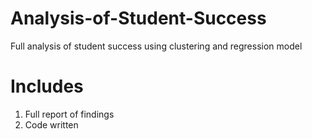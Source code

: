 # Analysis-of-Student-Success
Full analysis of student success using clustering and regression model

# Includes
1. Full report of findings
2. Code written
